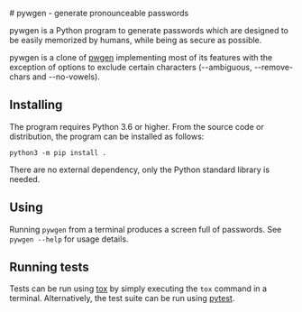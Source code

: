 # pywgen - generate pronounceable passwords

pywgen is a Python program to generate passwords which are designed to be
easily memorized by humans, while being as secure as possible.

pywgen is a clone of [pwgen](https://github.com/tytso/pwgen) implementing most
of its features with the exception of options to exclude certain characters
(--ambiguous, --remove-chars and --no-vowels).

## Installing

The program requires Python 3.6 or higher. From the source code or
distribution, the program can be installed as follows:

    python3 -m pip install .

There are no external dependency, only the Python standard library is needed.

## Using

Running `pywgen` from a terminal produces a screen full of passwords. See
`pywgen --help` for usage details.

## Running tests

Tests can be run using [tox](https://tox.readthedocs.io/) by simply executing
the `tox` command in a terminal. Alternatively, the test suite can be run
using [pytest](https://docs.pytest.org/).
